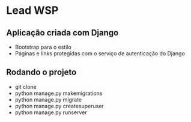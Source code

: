 # Lead WSP

## Aplicação criada com Django

- Bootstrap para o estilo
- Páginas e links protegidas com o serviço de autenticação do Django

## Rodando o projeto

- git clone
- python manage.py makemigrations
- python manage.py migrate
- python manage.py createsuperuser
- python manage.py runserver
